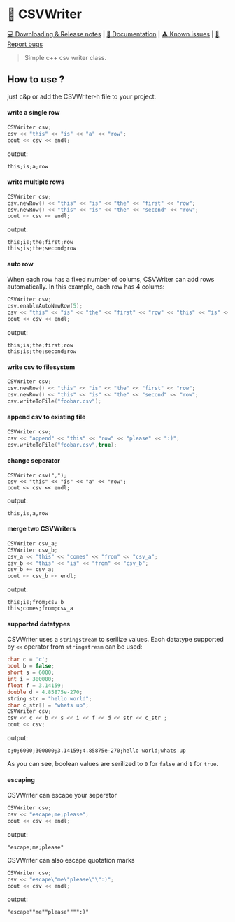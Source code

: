 # :memo: CSVWriter
[:computer: Downloading & Release notes](https://github.com/jojo58fr/CSVWriter/releases)   |   [:pushpin: Documentation](https://github.com/jojo58fr/CSVWriter/wiki) | [:warning: Known issues](#known-issues) | [:bug: Report bugs](https://github.com/jojo58fr/CSVWriter/issues)

> Simple c++ csv writer class.
## How to use ?

just c&p or add the CSVWriter-h file to your project.

#### write a single row
```c++
CSVWriter csv;
csv << "this" << "is" << "a" << "row";
cout << csv << endl;
```
output:
```
this;is;a;row
```

#### write multiple rows
```c++
CSVWriter csv;
csv.newRow() << "this" << "is" << "the" << "first" << "row";
csv.newRow() << "this" << "is" << "the" << "second" << "row";
cout << csv << endl;
```
output:
```
this;is;the;first;row
this;is;the;second;row
```
#### auto row
When each row has a fixed number of colums, CSVWriter can add rows automatically. 
In this example, each row has 4 colums:
```c++
CSVWriter csv;
csv.enableAutoNewRow(5);
csv << "this" << "is" << "the" << "first" << "row" << "this" << "is" << "the" << "second" << "row";
cout << csv << endl;
```
output:
```
this;is;the;first;row
this;is;the;second;row
```
#### write csv to filesystem
```c++
CSVWriter csv;
csv.newRow() << "this" << "is" << "the" << "first" << "row";
csv.newRow() << "this" << "is" << "the" << "second" << "row";
csv.writeToFile("foobar.csv");
```
#### append csv to existing file
```c++
CSVWriter csv;
csv << "append" << "this" << "row" << "please" << ":)";
csv.writeToFile("foobar.csv",true);
```
#### change seperator
```
CSVWriter csv(",");
csv << "this" << "is" << "a" << "row";
cout << csv << endl;
```
output:
```
this,is,a,row
```
#### merge two CSVWriters
```c++
CSVWriter csv_a;
CSVWriter csv_b;
csv_a << "this" << "comes" << "from" << "csv_a";
csv_b << "this" << "is" << "from" << "csv_b";
csv_b += csv_a;
cout << csv_b << endl;
```
output:
```
this;is;from;csv_b
this;comes;from;csv_a
```
#### supported datatypes
CSVWriter uses a `stringstream` to serilize values. Each datatype supported by `<<` operator from `stringstresm` can be used:
```c++
char c = 'c';
bool b = false;
short s = 6000;
int i = 300000;
float f = 3.14159;
double d = 4.85875e-270;
string str = "hello world";
char c_str[] = "whats up";
CSVWriter csv;
csv << c << b << s << i << f << d << str << c_str ;
cout << csv;
```
output:
```
c;0;6000;300000;3.14159;4.85875e-270;hello world;whats up
```
As you can see, boolean values are serilized to `0` for `false` and `1` for `true`.

#### escaping
CSVWriter can escape your seperator
```c++
CSVWriter csv;
csv << "escape;me;please";
cout << csv << endl;
```
output:
```
"escape;me;please"
```
CSVWriter can also escape quotation marks
```c++
CSVWriter csv;
csv << "escape\"me\"please\"\":)";
cout << csv << endl;
```
output:
```
"escape""me""please"""":)"
```
